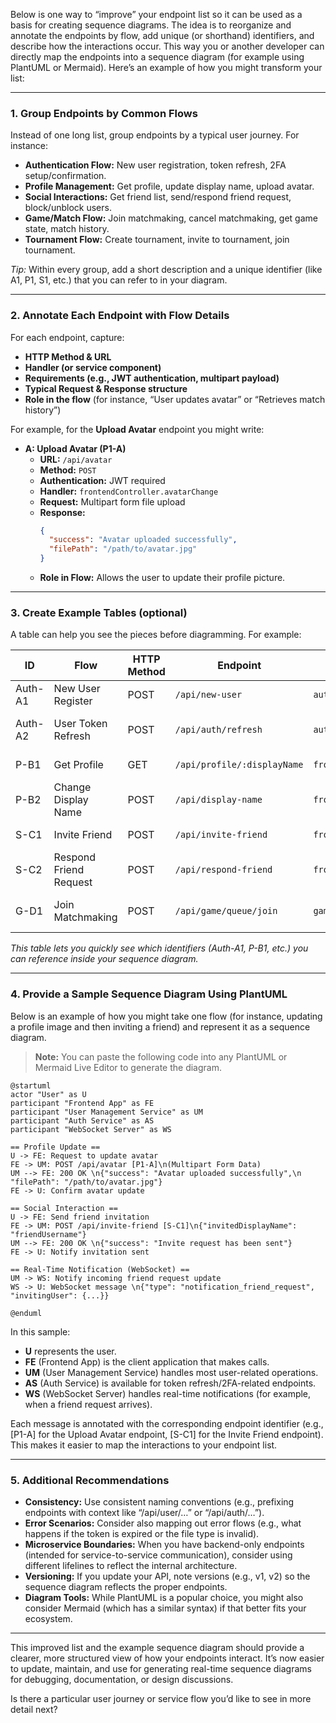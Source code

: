 Below is one way to “improve” your endpoint list so it can be used as a basis for creating sequence diagrams. The idea is to reorganize and annotate the endpoints by flow, add unique (or shorthand) identifiers, and describe how the interactions occur. This way you or another developer can directly map the endpoints into a sequence diagram (for example using PlantUML or Mermaid). Here’s an example of how you might transform your list:

---

### 1. **Group Endpoints by Common Flows**

Instead of one long list, group endpoints by a typical user journey. For instance:  
- **Authentication Flow:** New user registration, token refresh, 2FA setup/confirmation.  
- **Profile Management:** Get profile, update display name, upload avatar.  
- **Social Interactions:** Get friend list, send/respond friend request, block/unblock users.  
- **Game/Match Flow:** Join matchmaking, cancel matchmaking, get game state, match history.  
- **Tournament Flow:** Create tournament, invite to tournament, join tournament.

*Tip:* Within every group, add a short description and a unique identifier (like A1, P1, S1, etc.) that you can refer to in your diagram.

---

### 2. **Annotate Each Endpoint with Flow Details**

For each endpoint, capture:
- **HTTP Method & URL**  
- **Handler (or service component)**  
- **Requirements (e.g., JWT authentication, multipart payload)**
- **Typical Request & Response structure**  
- **Role in the flow** (for instance, “User updates avatar” or “Retrieves match history”)

For example, for the **Upload Avatar** endpoint you might write:

- **A: Upload Avatar (P1-A)**
  - **URL:** `/api/avatar`
  - **Method:** `POST`
  - **Authentication:** JWT required
  - **Handler:** `frontendController.avatarChange`
  - **Request:** Multipart form file upload  
  - **Response:**  
    ```json
    {
      "success": "Avatar uploaded successfully",
      "filePath": "/path/to/avatar.jpg"
    }
    ```
  - **Role in Flow:** Allows the user to update their profile picture.

---

### 3. **Create Example Tables (optional)**

A table can help you see the pieces before diagramming. For example:

| **ID**  | **Flow**         | **HTTP Method** | **Endpoint**                  | **Handler**                           | **Purpose**                            |
|---------|------------------|-----------------|-------------------------------|---------------------------------------|----------------------------------------|
| Auth-A1 | New User Register| POST            | `/api/new-user`               | `authenticationController.newUser`    | Register a new user                    |
| Auth-A2 | User Token Refresh | POST          | `/api/auth/refresh`           | `authController.refreshToken`         | Issue/refresh JWT token after login    |
| P-B1    | Get Profile      | GET             | `/api/profile/:displayName`   | `frontendController.getUserProfile`   | Retrieve user profile data             |
| P-B2    | Change Display Name | POST         | `/api/display-name`           | `frontendController.displayName`      | Change the displayed username          |
| S-C1    | Invite Friend    | POST            | `/api/invite-friend`          | `frontendController.inviteFriend`     | Send friend request                    |
| S-C2    | Respond Friend Request | POST   | `/api/respond-friend`         | `frontendController.respondFriend`    | Accept or reject friend request        |
| G-D1    | Join Matchmaking | POST            | `/api/game/queue/join`        | `gameController.joinQueue`            | Enters the matchmaking queue           |

*This table lets you quickly see which identifiers (Auth-A1, P-B1, etc.) you can reference inside your sequence diagram.*

---

### 4. **Provide a Sample Sequence Diagram Using PlantUML**

Below is an example of how you might take one flow (for instance, updating a profile image and then inviting a friend) and represent it as a sequence diagram.

> **Note:** You can paste the following code into any PlantUML or Mermaid Live Editor to generate the diagram.

```plantuml
@startuml
actor "User" as U
participant "Frontend App" as FE
participant "User Management Service" as UM
participant "Auth Service" as AS
participant "WebSocket Server" as WS

== Profile Update ==
U -> FE: Request to update avatar
FE -> UM: POST /api/avatar [P1-A]\n(Multipart Form Data)
UM --> FE: 200 OK \n{"success": "Avatar uploaded successfully",\n "filePath": "/path/to/avatar.jpg"}
FE -> U: Confirm avatar update

== Social Interaction ==
U -> FE: Send friend invitation
FE -> UM: POST /api/invite-friend [S-C1]\n{"invitedDisplayName": "friendUsername"}
UM --> FE: 200 OK \n{"success": "Invite request has been sent"}
FE -> U: Notify invitation sent

== Real-Time Notification (WebSocket) ==
UM -> WS: Notify incoming friend request update
WS -> U: WebSocket message \n{"type": "notification_friend_request", "invitingUser": {...}}

@enduml
```

In this sample:
- **U** represents the user.
- **FE** (Frontend App) is the client application that makes calls.
- **UM** (User Management Service) handles most user-related operations.
- **AS** (Auth Service) is available for token refresh/2FA-related endpoints.
- **WS** (WebSocket Server) handles real-time notifications (for example, when a friend request arrives).

Each message is annotated with the corresponding endpoint identifier (e.g., [P1-A] for the Upload Avatar endpoint, [S-C1] for the Invite Friend endpoint). This makes it easier to map the interactions to your endpoint list.

---

### 5. **Additional Recommendations**

- **Consistency:** Use consistent naming conventions (e.g., prefixing endpoints with context like “/api/user/…” or “/api/auth/…”).
- **Error Scenarios:** Consider also mapping out error flows (e.g., what happens if the token is expired or the file type is invalid).
- **Microservice Boundaries:** When you have backend-only endpoints (intended for service-to-service communication), consider using different lifelines to reflect the internal architecture.
- **Versioning:** If you update your API, note versions (e.g., v1, v2) so the sequence diagram reflects the proper endpoints.
- **Diagram Tools:** While PlantUML is a popular choice, you might also consider Mermaid (which has a similar syntax) if that better fits your ecosystem.

---

This improved list and the example sequence diagram should provide a clearer, more structured view of how your endpoints interact. It’s now easier to update, maintain, and use for generating real-time sequence diagrams for debugging, documentation, or design discussions.

Is there a particular user journey or service flow you’d like to see in more detail next?